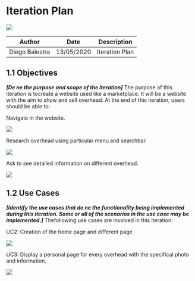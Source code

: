 # Iteration Plan

![](RackMultipart20200419-4-1211qtu_html_8207173f3fc17642.png)


| Author | Date | Description |
| --- | --- | --- |
|Diego Balestra | 13/05/2020 | Iteration Plan|

## 1.1 Objectives

_**[De ne the purpose and scope of the iteration]**_ The purpose of this iteration is tocreate a website used like a marketplace. It will be a website with the aim to show and sell overhead. At the end of this iteration, users should be able to:

Navigate in the website.

![](RackMultipart20200419-4-1211qtu_html_6cb21c013ead34bf.png)

Research overhead using particular menu and searchbar.

![](RackMultipart20200419-4-1211qtu_html_6cb21c013ead34bf.png)

Ask to see detailed information on different overhead.

![](RackMultipart20200419-4-1211qtu_html_6cb21c013ead34bf.png)

## 1.2 Use Cases

_**[Identify the use cases that de ne the functionality being implemented during this iteration. Some or all of the scenarios in the use case may be implemented.]**_ Thefollowing use cases are involved in this iteration:

UC2: Creation of the home page and different page

![](RackMultipart20200419-4-1211qtu_html_6cb21c013ead34bf.png)

UC3: Display a personal page for every overhead with the specifical photo and information.

![](RackMultipart20200419-4-1211qtu_html_6cb21c013ead34bf.png)
